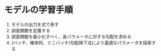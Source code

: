 # モデルの学習手順

 1. モデルの出力を式で表す
 2. 誤差関数を定義する
 3. 誤差関数を最小化すべく、各パラメータに対する勾配を求める
 4. (バッチ、確率的、ミニバッチ)勾配降下法により最適なパラメータを探索する